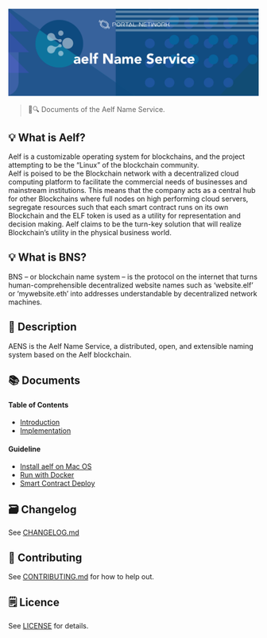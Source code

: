 ![Aelf Name Service](./assets/title.png)

> 📖🔍 Documents of the Aelf Name Service.

## 💡 What is Aelf?
Aelf is a customizable operating system for blockchains, and the project attempting to be the “Linux” of the blockchain community.   
Aelf is poised to be the Blockchain network with a decentralized cloud computing platform to facilitate the commercial needs of businesses and mainstream institutions. This means that the company acts as a central hub for other Blockchains where full nodes on high performing cloud servers, segregate resources such that each smart contract runs on its own Blockchain and the ELF token is used as a utility for representation and decision making. Aelf claims to be the turn-key solution that will realize Blockchain’s utility in the physical business world.

## 💡 What is BNS?
BNS – or blockchain name system – is the protocol on the internet that turns human-comprehensible decentralized website names such as ‘website.elf’ or ‘mywebsite.eth’ into addresses understandable by decentralized network machines.

## 📝 Description

AENS is the Aelf Name Service, a distributed, open, and extensible naming system based on the Aelf blockchain.

## 📚 Documents

#### Table of Contents
- [Introduction](./docs/INTRODUCTION.md)
- [Implementation](./docs/IMPLEMENTATION.md)

#### Guideline
- [Install aelf on Mac OS](./docs/INSTALL.md)
- [Run with Docker](./docs/DOCKER.md)
- [Smart Contract Deploy](./docs/SMART_CONTRACT.md)

## 🗃 Changelog
See [CHANGELOG.md](./CHANGELOG.md)

## 📣 Contributing
See [CONTRIBUTING.md](./CONTRIBUTING.md) for how to help out.

## 🗒 Licence
See [LICENSE](./LICENSE) for details.
